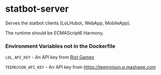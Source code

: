 statbot-server
==============

Serves the statbot clients (LoLHubot, WebApp, MobileApp).

The runtime should be ECMAScript6 Harmony.

### Environment Variables not in the Dockerfile

`LOL_API_KEY` - An API key from [Riot Games](https://developer.riotgames.com/)

`TEEMOJSON_API_KEY` - An API key from https://teemojson.p.mashape.com